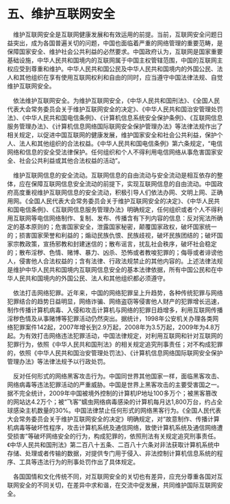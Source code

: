 # 五、维护互联网安全

&emsp;维护互联网安全是互联网健康发展和有效运用的前提。当前，互联网安全问题日益突出，成为各国普遍关切的问题，中国也面临着严重的网络管理的重要范畴，是保障国家安全、维护社会公共利益的必然要求。中国政府认为，互联网是国家重要基础设施，中华人民共和国境内的互联网属于中国主权管辖范围，中国的互联网主权应受到尊重和维护。中华人民共和国公民及中华人民共和国境内的外国公民、法人和其他组织在享有使用互联网权利和自由的同时，应当遵守中国法律法规、自觉维护互联网安全。

&emsp;依法维护互联网安全。为维护互联网安全，《中华人民共和国刑法》、《全国人民代表大会常务委员会关于维护互联网安全的决定》、《中华人民共和国治安管理处罚法》、《中华人民共和国电信条例》、《计算机信息系统安全保护条例》、《互联网信息服务管理办法》、《计算机信息网络国际联网安全保护管理办法》等法律法规作出了相关规定，以促进中国互联网的健康发展，维护国家安全和社会公共利益，保护个人、法人和其他组织的合法权益。《中华人民共和国电信条例》第六条规定，“电信网络和信息的安全受法律保护。任何组织和个人不得利用电信网络从事危害国家安全、社会公共利益或其他合法权益的活动”。

&emsp;维护互联网信息的安全流动。互联网信息的自由流动与安全流动是相互依存的整体，应在保障互联网信息安全流动的前提下，实现互联网信息的自由流动。中国政府高度重视维护互联网信息的安全流动，积极引导人们依法办网、文明上网、正确用网。《全国人民代表大会常务委员会关于维护互联网安全的决定》、《中华人民共和国电信条例》、《互联网信息服务管理办法》明确规定，任何组织或者个人不得利用互联网等电信网络制作、复制、发布、传播含有下列内容的信息：反对宪法所确定的基本原则的；危害国家安全，泄露国家秘密，颠覆国家政权，破坏国家统一的；损害国家荣誉和利益的；煽动民族仇恨、民族歧视，破坏民族团结的；破坏国家宗教政策，宣扬邪教和封建迷信的；散布谣言，扰乱社会秩序，破坏社会稳定的；散布淫秽、色情、赌博、暴力、凶杀、恐怖或者教唆犯罪的；侮辱或者诽谤他人，侵害他人合法权益的；含有法律、行政法规禁止的其他内容的。上述法律法规是维护中华人民共和国境内互联网信息安全的基本法律依据，所有中国公民和在中华人民共和国境内的外国公民、法人和其他组织都必须遵守。

&emsp;依法打击网络犯罪。近年来，中国的网络犯罪呈上升趋势，各种传统犯罪与网络犯罪结合的趋势日益明显，网络诈骗、网络盗窃等侵害他人财产的犯罪增长迅速，制作传播计算机病毒、入侵和攻击计算机与网络的犯罪日趋增多，利用互联网传播淫秽色情及从事赌博等犯罪活动仍然突出。据统计，1998年公安机关办理各类网络犯罪案件142起，2007年增长到2.9万起，2008年为3.5万起，2009年为4.8万起。为有效打击网络违法犯罪活动，中国法律规定，对利用互联网和针对互联网的犯罪行为，依照《中华人民共和国刑法》的相关规定追究刑事责任；对不构成犯罪的，依照《中华人民共和国治安管理处罚法》、《计算机信息网络国际联网安全保护管理办法》等法律法规予以行政处罚。

&emsp;反对任何形式的网络黑客攻击行为。中国同世界其他国家一样，面临黑客攻击、网络病毒等违法犯罪活动的严重威胁。中国是世界上黑客攻击的主要受害国之一。据不完全统计，2009年中国被境外控制的计算机IP地址100多万个；被黑客篡改的网站达4.2万个；被“飞客”蠕虫网络病毒感染的计算机每月达1,800万台，约占全球感染主机数量的30%。中国法律禁止任何形式的网络黑客行为。《全国人民代表大会常务委员会关于维护互联网安全的决定》明确规定，对“故意制作、传播计算机病毒等破坏性程序，攻击计算机系统及通信网络，致使计算机系统及通信网络遭受损害”等破坏网络安全的行为，构成犯罪的，依照刑法有关规定追究刑事责任。《中华人民共和国刑法》第二百八十五条、二百八十六条对非法获取计算机系统中存储、处理或者传输的数据，对提供专门用于侵入、非法控制计算机信息系统的程序、工具等违法行为的刑事处罚作出了具体规定。

&emsp;各国国情和文化传统不同，对互联网安全的关切也有差异，应充分尊重各国对互联网安全的不同关切，在差异中求和谐，在交流中促发展，共同维护国际互联网安全。
